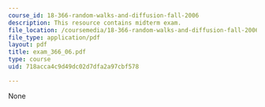 ```yaml
---
course_id: 18-366-random-walks-and-diffusion-fall-2006
description: This resource contains midterm exam.
file_location: /coursemedia/18-366-random-walks-and-diffusion-fall-2006/718acca4c9d49dc02d7dfa2a97cbf578_exam_366_06.pdf
file_type: application/pdf
layout: pdf
title: exam_366_06.pdf
type: course
uid: 718acca4c9d49dc02d7dfa2a97cbf578

---
```

None